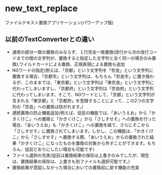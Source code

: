 # new_text_replace
ファイルテキスト置換アプリケーション(パワーアップ版) 

## 以前のTextConverterとの違い
- 通常の部分一致の置換のみならず、１行完全一致置換(改行から次の改行コードまでの間の文字列が、置換すると指定した文字列と全く同一の場合のみ置換),ワイルドカードによる置換、正規表現による置換も追加
- NGワードの指定(例えば、「京都」という文字列を「奈良」という文字列に置換する場合、「京都市」という文字列は、もちろん「奈良市」に置き換わるが、このままでは、「東京都」という文字列は「東奈良」という文字列に代わってしまいますし、「京都府」という文字列は「奈良府」という文字列に代わってしまいます。そこで、NGワードとして、「京都」という文字列が含まれる「東京都」と「京都府」を登録することによって、この2つの文字列の「奈良」への置換は防がれます。)
- 連続置換の防止機能追加(例えば、従前の機能では、「あいうえお」から「かきくけこ」への置換と「かきくけこ」から「さしすせそ」への置換を行った場合、「あいうえお」も「かきくけこ」への置換を経て、さらにそこから「さしすせそ」に置換されてしまいます。しかし、この機能は、「かきくけこ」から「さしすせそ」へ置換する際、「あいうえお」からの置換された結果「かきくけこ」になったものを置換の対象から外すことができます。もちろん、従前どおりにしたい場合も可能です）
- ファイル選択の充実(従前は置換結果の保存は上書きのみでしたが、現在は、置換結果の保存は、上書きも別ファイルも選択可能です。)
- 置換結果が意図しなかった場合においての置換前に戻す機能の充実


